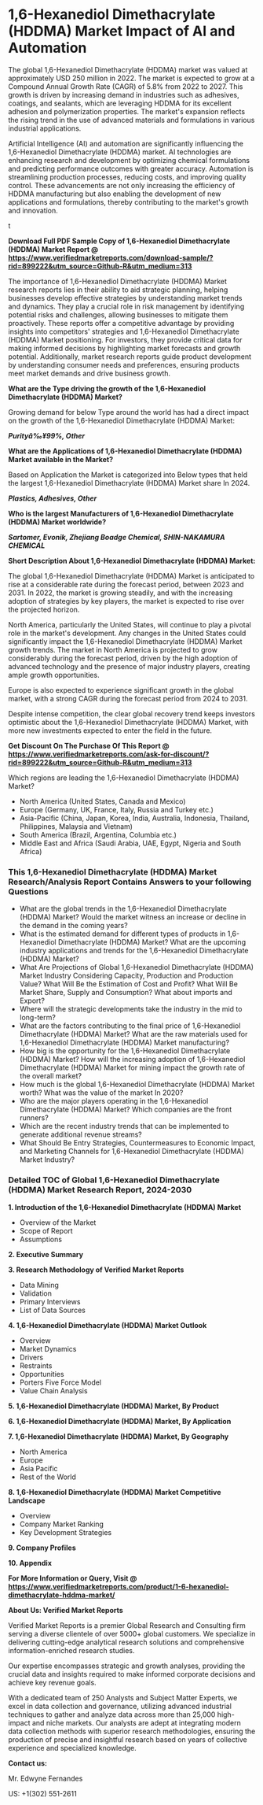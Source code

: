 <meta name="title" content="Global 1,6-Hexanediol Dimethacrylate (HDDMA) Market Impact of AI and Automation"><meta name="description" content="The global 1,6-Hexanediol Dimethacrylate (HDDMA) market was valued at approximately USD 250 million in 2022. The market is expected to grow at a Compound Annual Growth"><meta name="title" content="1,6-Hexanediol Dimethacrylate (HDDMA) Market Size, Share, Scope, Trends, Growth, Opportunities, Analysis, Forecast"><h1>1,6-Hexanediol Dimethacrylate (HDDMA) Market Impact of AI and Automation</h1><p>The global 1,6-Hexanediol Dimethacrylate (HDDMA) market was valued at approximately USD 250 million in 2022. The market is expected to grow at a Compound Annual Growth Rate (CAGR) of 5.8% from 2022 to 2027. This growth is driven by increasing demand in industries such as adhesives, coatings, and sealants, which are leveraging HDDMA for its excellent adhesion and polymerization properties. The market's expansion reflects the rising trend in the use of advanced materials and formulations in various industrial applications.</p><p>Artificial Intelligence (AI) and automation are significantly influencing the 1,6-Hexanediol Dimethacrylate (HDDMA) market. AI technologies are enhancing research and development by optimizing chemical formulations and predicting performance outcomes with greater accuracy. Automation is streamlining production processes, reducing costs, and improving quality control. These advancements are not only increasing the efficiency of HDDMA manufacturing but also enabling the development of new applications and formulations, thereby contributing to the market's growth and innovation.</p>t</p><p id="" class=""><strong>Download Full PDF Sample Copy of 1,6-Hexanediol Dimethacrylate (HDDMA) Market Report @ <a href="https://www.verifiedmarketreports.com/download-sample/?rid=899222&utm_source=Github-R&utm_medium=313" target="_blank">https://www.verifiedmarketreports.com/download-sample/?rid=899222&utm_source=Github-R&utm_medium=313</a></strong></p><p>The importance of&nbsp;1,6-Hexanediol Dimethacrylate (HDDMA) Market research reports lies in their ability to aid strategic planning, helping businesses develop effective strategies by understanding market trends and dynamics. They play a crucial role in risk management by identifying potential risks and challenges, allowing businesses to mitigate them proactively. These reports offer a competitive advantage by providing insights into competitors' strategies and 1,6-Hexanediol Dimethacrylate (HDDMA) Market positioning. For investors, they provide critical data for making informed decisions by highlighting market forecasts and growth potential. Additionally, market research reports guide product development by understanding consumer needs and preferences, ensuring products meet market demands and drive business growth.</p><p><strong>What are the&nbsp;Type driving the growth of the 1,6-Hexanediol Dimethacrylate (HDDMA) Market?</strong></p><p id="" class="">Growing demand for below Type around the world has had a direct impact on the growth of the 1,6-Hexanediol Dimethacrylate (HDDMA) Market:</p><em><strong>Purityâ‰¥99%, Other</strong></em></p><strong>What are the&nbsp;Applications&nbsp;of 1,6-Hexanediol Dimethacrylate (HDDMA) Market available in the Market?</strong></p><p id="" class="">Based on Application the Market is categorized into Below types that held the largest 1,6-Hexanediol Dimethacrylate (HDDMA) Market share In 2024.</p><em><strong>Plastics, Adhesives, Other</strong></em></p><strong>Who is the largest Manufacturers of 1,6-Hexanediol Dimethacrylate (HDDMA) Market worldwide?</strong></p><p><em><strong>Sartomer, Evonik, Zhejiang Boadge Chemical, SHIN-NAKAMURA CHEMICAL</strong></em></p><p id="" class=""><strong>Short Description About 1,6-Hexanediol Dimethacrylate (HDDMA) Market:</strong></p><p>The global 1,6-Hexanediol Dimethacrylate (HDDMA) Market is anticipated to rise at a considerable rate during the forecast period, between 2023 and 2031. In 2022, the market is growing steadily, and with the increasing adoption of strategies by key players, the market is expected to rise over the projected horizon.</p><p>North America, particularly the United States, will continue to play a pivotal role in the market's development. Any changes in the United States could significantly impact the 1,6-Hexanediol Dimethacrylate (HDDMA) Market growth trends. The market in North America is projected to grow considerably during the forecast period, driven by the high adoption of advanced technology and the presence of major industry players, creating ample growth opportunities.</p><p>Europe is also expected to experience significant growth in the global market, with a strong CAGR during the forecast period from 2024 to 2031.</p><p>Despite intense competition, the clear global recovery trend keeps investors optimistic about the 1,6-Hexanediol Dimethacrylate (HDDMA) Market, with more new investments expected to enter the field in the future.</p><p id="" class=""><strong>Get Discount On The Purchase Of This Report @ <a href="https://www.verifiedmarketreports.com/ask-for-discount/?rid=899222&utm_source=Github-R&utm_medium=313" target="_blank">https://www.verifiedmarketreports.com/ask-for-discount/?rid=899222&utm_source=Github-R&utm_medium=313</a></strong></p>Which regions are leading the 1,6-Hexanediol Dimethacrylate (HDDMA) Market?</p><ul><li>North America (United States, Canada and Mexico)</li><li>Europe (Germany, UK, France, Italy, Russia and Turkey etc.)</li><li>Asia-Pacific (China, Japan, Korea, India, Australia, Indonesia, Thailand, Philippines, Malaysia and Vietnam)</li><li>South America (Brazil, Argentina, Columbia etc.)</li><li>Middle East and Africa (Saudi Arabia, UAE, Egypt, Nigeria and South Africa)</li></ul><h3 id="" class="">This 1,6-Hexanediol Dimethacrylate (HDDMA) Market Research/Analysis Report Contains Answers to your following Questions</h3><ul><li>What are the global trends in the 1,6-Hexanediol Dimethacrylate (HDDMA) Market? Would the market witness an increase or decline in the demand in the coming years?</li><li>What is the estimated demand for different types of products in 1,6-Hexanediol Dimethacrylate (HDDMA) Market? What are the upcoming industry applications and trends for the 1,6-Hexanediol Dimethacrylate (HDDMA) Market?</li><li>What Are Projections of Global 1,6-Hexanediol Dimethacrylate (HDDMA) Market Industry Considering Capacity, Production and Production Value? What Will Be the Estimation of Cost and Profit? What Will Be Market Share, Supply and Consumption? What about imports and Export?</li><li>Where will the strategic developments take the industry in the mid to long-term?</li><li>What are the factors contributing to the final price of 1,6-Hexanediol Dimethacrylate (HDDMA) Market? What are the raw materials used for 1,6-Hexanediol Dimethacrylate (HDDMA) Market manufacturing?</li><li>How big is the opportunity for the 1,6-Hexanediol Dimethacrylate (HDDMA) Market? How will the increasing adoption of 1,6-Hexanediol Dimethacrylate (HDDMA) Market for mining impact the growth rate of the overall market?</li><li>How much is the global 1,6-Hexanediol Dimethacrylate (HDDMA) Market worth? What was the value of the market In 2020?</li><li>Who are the major players operating in the 1,6-Hexanediol Dimethacrylate (HDDMA) Market? Which companies are the front runners?</li><li>Which are the recent industry trends that can be implemented to generate additional revenue streams?</li><li>What Should Be Entry Strategies, Countermeasures to Economic Impact, and Marketing Channels for 1,6-Hexanediol Dimethacrylate (HDDMA) Market Industry?</li></ul><h3 id="" class="">Detailed TOC of Global 1,6-Hexanediol Dimethacrylate (HDDMA) Market Research Report, 2024-2030</h3><p id="" class=""><strong>1. Introduction of the 1,6-Hexanediol Dimethacrylate (HDDMA) Market</strong></p><ul><li>Overview of the Market</li><li>Scope of Report</li><li>Assumptions</li></ul><p id="" class=""><strong>2. Executive Summary</strong></p><p id="" class=""><strong>3. Research Methodology of Verified Market Reports</strong></p><ul><li>Data Mining</li><li>Validation</li><li>Primary Interviews</li><li>List of Data Sources</li></ul><p id="" class=""><strong>4. 1,6-Hexanediol Dimethacrylate (HDDMA) Market Outlook</strong></p><ul><li>Overview</li><li>Market Dynamics</li><li>Drivers</li><li>Restraints</li><li>Opportunities</li><li>Porters Five Force Model</li><li>Value Chain Analysis</li></ul><p id="" class=""><strong>5. 1,6-Hexanediol Dimethacrylate (HDDMA) Market, By Product</strong></p><p id="" class=""><strong>6. 1,6-Hexanediol Dimethacrylate (HDDMA) Market, By Application</strong></p><p id="" class=""><strong>7. 1,6-Hexanediol Dimethacrylate (HDDMA) Market, By Geography</strong></p><ul><li>North America</li><li>Europe</li><li>Asia Pacific</li><li>Rest of the World</li></ul><p id="" class=""><strong>8. 1,6-Hexanediol Dimethacrylate (HDDMA) Market Competitive Landscape</strong></p><ul><li>Overview</li><li>Company Market Ranking</li><li>Key Development Strategies</li></ul><p id="" class=""><strong>9. Company Profiles</strong></p><p id="" class=""><strong>10. Appendix</strong></p><p id="" class=""><strong>For More Information or Query, Visit @ <a href="https://www.verifiedmarketreports.com/product/1-6-hexanediol-dimethacrylate-hddma-market/" target="_blank">https://www.verifiedmarketreports.com/product/1-6-hexanediol-dimethacrylate-hddma-market/</a></strong></p><p id="" class=""><strong>About Us: Verified Market Reports</strong></p><p id="" class="">Verified Market Reports is a premier Global Research and Consulting firm serving a diverse clientele of over 5000+ global customers. We specialize in delivering cutting-edge analytical research solutions and comprehensive information-enriched research studies.</p><p id="" class="">Our expertise encompasses strategic and growth analyses, providing the crucial data and insights required to make informed corporate decisions and achieve key revenue goals.</p><p id="" class="">With a dedicated team of 250 Analysts and Subject Matter Experts, we excel in data collection and governance, utilizing advanced industrial techniques to gather and analyze data across more than 25,000 high-impact and niche markets. Our analysts are adept at integrating modern data collection methods with superior research methodologies, ensuring the production of precise and insightful research based on years of collective experience and specialized knowledge.</p><p id="" class=""><strong>Contact us:</strong></p><p id="" class="">Mr. Edwyne Fernandes</p><p id="" class="">US: +1(302) 551-2611</p>